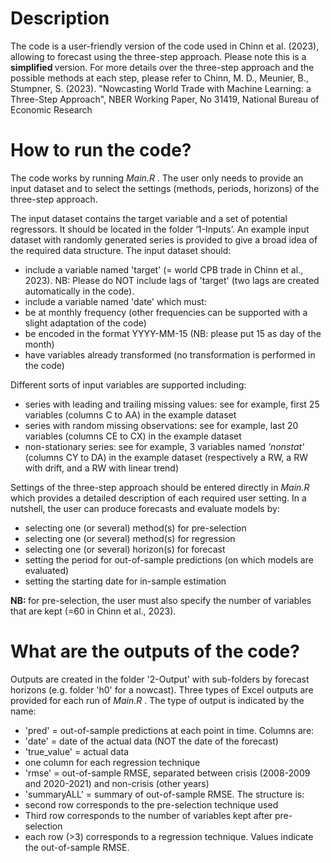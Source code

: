 # Description
The code is a user-friendly version of the code used in Chinn et al. (2023), allowing to forecast using the three-step approach. Please note this is a <b> simplified </b> version. For more details over the three-step approach and the possible methods at each step, please refer to Chinn, M. D., Meunier, B., Stumpner, S. (2023). "Nowcasting World Trade with Machine Learning: a Three-Step Approach", NBER Working Paper, No 31419, National Bureau of Economic Research

# How to run the code?
The code works by running <i> Main.R </i>. The user only needs to provide an input dataset and to select the settings (methods, periods, horizons) of the three-step approach.

The input dataset contains the target variable and a set of potential regressors. It should be located in the folder ‘1-Inputs’. An example input dataset with randomly generated series is provided to give a broad idea of the required data structure. The input dataset should: 
- include a variable named 'target' (= world CPB trade in Chinn et al., 2023). NB: Please do NOT include lags of 'target' (two lags are created automatically in the code).
- include a variable named 'date' which must:
- be at monthly frequency (other frequencies can be supported with a slight adaptation of the code)
- be encoded in the format YYYY-MM-15 (NB: please put 15 as day of the month)
- have variables already transformed (no transformation is performed in the code)

Different sorts of input variables are supported including:
- series with leading and trailing missing values: see for example, first 25 variables (columns C to AA) in the example dataset
- series with random missing observations: see for example, last 20 variables (columns CE to CX) in the example dataset
- non-stationary series: see for example, 3 variables named <i> 'nonstat' </i> (columns CY to DA) in the example dataset (respectively a RW, a RW with drift, and a RW with linear trend)

Settings of the three-step approach should be entered directly in <i> Main.R </i> which provides a detailed description of each required user setting. In a nutshell, the user can produce forecasts and evaluate models by:
- selecting one (or several) method(s) for pre-selection 
- selecting one (or several) method(s) for regression
- selecting one (or several) horizon(s) for forecast
- setting the period for out-of-sample predictions (on which models are evaluated)
- setting the starting date for in-sample estimation

<b> NB: </b> for pre-selection, the user must also specify the number of variables that are kept (=60 in Chinn et al., 2023).

# What are the outputs of the code?
Outputs are created in the folder '2-Output' with sub-folders by forecast horizons (e.g. folder 'h0' for a nowcast).
Three types of Excel outputs are provided for each run of <i> Main.R </i>. The type of output is indicated by the name:
- 'pred' = out-of-sample predictions at each point in time. Columns are:
- 'date' = date of the actual data (NOT the date of the forecast)
- 'true_value' = actual data
- one column for each regression technique
- 'rmse' = out-of-sample RMSE, separated between crisis (2008-2009 and 2020-2021) and non-crisis (other years)
- 'summaryALL' = summary of out-of-sample RMSE. The structure is: 
- second row corresponds to the pre-selection technique used
- Third row corresponds to the number of variables kept after pre-selection
- each row (>3) corresponds to a regression technique. Values indicate the out-of-sample RMSE.
